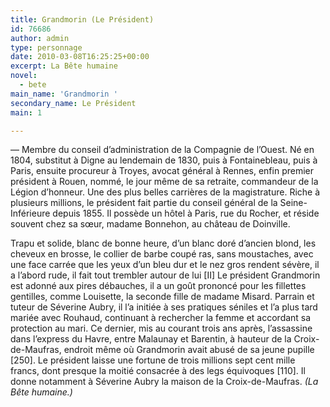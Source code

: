 ```yaml
---
title: Grandmorin (Le Président)
id: 76686
author: admin
type: personnage
date: 2010-03-08T16:25:25+00:00
excerpt: La Bête humaine
novel:
  - bete
main_name: 'Grandmorin '
secondary_name: Le Président
main: 1

---
```

— Membre du conseil d&rsquo;administration de la Compagnie de l&rsquo;Ouest. Né en 1804, substitut à Digne au lendemain de 1830, puis à Fontainebleau, puis à Paris, ensuite procureur à Troyes, avocat général à Rennes, enfin premier président à Rouen, nommé, le jour même de sa retraite, commandeur de la Légion d&rsquo;honneur. Une des plus belles carrières de la magistrature. Riche à plusieurs millions, le président fait partie du conseil général de la Seine-Inférieure depuis 1855. Il possède un hôtel à Paris, rue du Rocher, et réside souvent chez sa sœur, madame Bonnehon, au château de Doinville.

Trapu et solide, blanc de bonne heure, d&rsquo;un blanc doré d&rsquo;ancien blond, les cheveux en brosse, le collier de barbe coupé ras, sans moustaches, avec une face carrée que les yeux d&rsquo;un bleu dur et le nez gros rendent sévère, il a l&rsquo;abord rude, il fait tout trembler autour de lui [II] Le président Grandmorin est adonné aux pires débauches, il a un goût prononcé pour les fillettes gentilles, comme Louisette, la seconde fille de madame Misard. Parrain et tuteur de Séverine Aubry, il l&rsquo;a initiée à ses pratiques séniles et l&rsquo;a plus tard mariée avec Rouhaud, continuant à rechercher la femme et accordant sa protection au mari. Ce dernier, mis au courant trois ans après, l&rsquo;assassine dans l&rsquo;express du Havre, entre Malaunay et Barentin, à hauteur de la Croix-de-Maufras, endroit même où Grandmorin avait abusé de sa jeune pupille [250]. Le président laisse une fortune de trois millions sept cent mille francs, dont presque la moitié consacrée à des legs équivoques [110]. Il donne notamment à Séverine Aubry la maison de la Croix-de-Maufras. _(La Bête humaine.)_